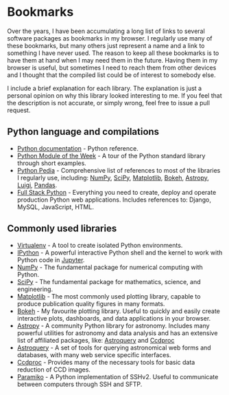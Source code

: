 # Bookmarks

Over the years, I have been accumulating a long list of links to several
software packages as bookmarks in my browser. I regularly use many of these
bookmarks, but many others just represent a name and a link to something I have
never used. The reason to keep all these bookmarks is to have them at hand when
I may need them in the future. Having them in my browser is useful, but
sometimes I need to reach them from other devices and I thought that the
compiled list could be of interest to somebody else.

I include a brief explanation for each library. The explanation is just a
personal opinion on why this library looked interesting to me. If you feel that
the description is not accurate, or simply wrong, feel free to issue a pull
request.

## Python language and compilations

* [Python documentation](https://docs.python.org/) - Python reference.
* [Python Module of the Week](https://pymotw.com/) - A tour of the Python standard library through short examples.
* [Python Pedia](https://pythonpedia.com/) - Comprehensive list of references to most of the libraries I regularly use, including: [NumPy](#numpy), [SciPy](#scipy), [Matplotlib](#matplotlib), [Bokeh](#bokeh), [Astropy](#astropy), [Luigi](#luigi), [Pandas](#pandas).
* [Full Stack Python](https://www.fullstackpython.com/table-of-contents.html) - Everything you need to create, deploy and operate production Python web applications. Includes references to: Django, MySQL, JavaScript, HTML.

## Commonly used libraries

* <a name="virtualenv"></a>[Virtualenv](https://virtualenv.pypa.io/en/stable/) - A tool to create isolated Python environments.
* <a name="ipython"></a>[IPython](http://ipython.org/) - A powerful interactive Python shell and the kernel to work with Python code in [Jupyter](#jupyter). 
* <a name="numpy"></a> [NumPy](https://docs.scipy.org/doc/) - The fundamental package for numerical computing with Python. 
* <a name="scipy"></a> [SciPy](https://docs.scipy.org/doc/) - The fundamental package for mathematics, science, and engineering.
* <a name="matplotlib"></a> [Matplotlib](https://matplotlib.org/) - The most commonly used plotting library, capable to produce publication quality figures in many formats.
* <a name="bokeh"></a> [Bokeh](http://bokeh.pydata.org/en/latest/) - My favourite plotting library. Useful to quickly and easily create interactive plots, dashboards, and data applications in your browser.
* <a name="astropy"></a> [Astropy](http://docs.astropy.org/en/stable/index.html) - A community Python library for astronomy. Includes many powerful utilities for astronomy and data analysis and has an extensive list of affiliated packages, like: [Astroquery](#astroquery) and [Ccdproc](#ccdproc)
* <a name="astroquery"></a> [Astroquery](https://astroquery.readthedocs.io/en/latest/) - A set of tools for querying astronomical web forms and databases, with many web service specific interfaces.
* <a name="ccdproc"></a> [Ccdproc](https://ccdproc.readthedocs.io/en/latest/) - Provides many of the necessary tools for basic data reduction of CCD images.
* <a name="paramiko"></a> [Paramiko](http://docs.paramiko.org/en/stable/) - A Python implementation of SSHv2. Useful to communicate between computers through SSH and SFTP.

